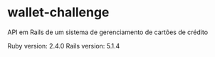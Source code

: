 # wallet-challenge
API em Rails de um sistema de gerenciamento de cartões de crédito

Ruby version: 2.4.0
Rails version: 5.1.4

